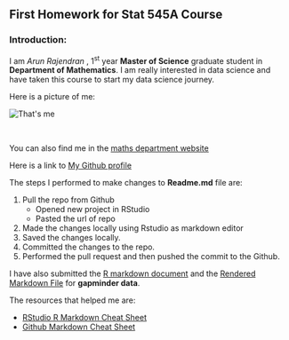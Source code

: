 ## First Homework for Stat 545A Course 

### Introduction: 

I am *Arun Rajendran* , 1<sup>st</sup> year **Master of Science** graduate student in **Department of Mathematics**. I am really interested in data science and have taken this course to start my data science journey.

Here is a picture of me:    

![That's me](https://drive.google.com/file/d/0B_921tpf63aTenZrQ1J3MElocWM/view?usp=sharing)

<br/>

You can also find me in the [maths department website](https://www.math.ubc.ca/People/gallery.shtml?group=Graduate+Students)  

Here is a link to [My Github profile](https://github.com/abishekarun) 

The steps I performed to make changes to **Readme.md** file  are:

1. Pull the repo from Github
    + Opened new project in RStudio 
    + Pasted the url of repo  
2. Made the changes locally using Rstudio as markdown editor
3. Saved the changes locally.
4. Committed the changes to the repo.
5. Performed the pull request and then pushed the commit to the Github.

I have also submitted the [R markdown document](https://github.com/abishekarun/STAT545-hw01-rajendran-arun/blob/master/hw01_gapminder.Rmd) and the [Rendered Markdown 
File](https://github.com/abishekarun/STAT545-hw01-rajendran-arun/blob/master/hw01_gapminder.md) for __gapminder data__.

The resources that helped me are:

+ [RStudio R Markdown Cheat Sheet](https://www.rstudio.com/wp-content/uploads/2015/02/rmarkdown-cheatsheet.pdf)
+ [Github Markdown Cheat Sheet](https://github.com/adam-p/markdown-here/wiki/Markdown-Cheatsheet)
